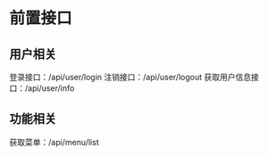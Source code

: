 # 前置接口
## 用户相关
登录接口：/api/user/login
注销接口：/api/user/logout
获取用户信息接口：/api/user/info

## 功能相关
获取菜单：/api/menu/list
